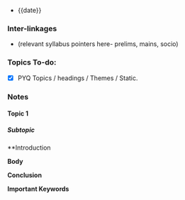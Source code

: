 * {{date}}
### Inter-linkages
* (relevant syllabus pointers here- prelims, mains, socio)
### Topics To-do: 
- [x] PYQ Topics / headings / Themes / Static.

### Notes
#### Topic 1
##### Subtopic
**Introduction


**Body**

**Conclusion**

**Important Keywords**

